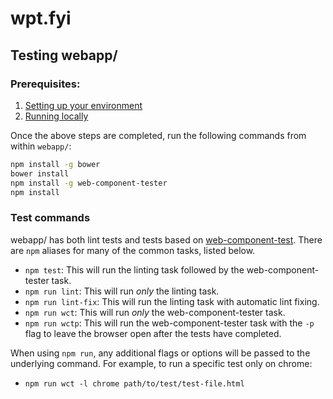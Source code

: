 # wpt.fyi

## Testing webapp/

### Prerequisites:

1. [Setting up your environment](https://github.com/web-platform-tests/wpt.fyi#setting-up-your-environment)
2. [Running locally](https://github.com/web-platform-tests/wpt.fyi#running-locally)

Once the above steps are completed, run the following commands from within `webapp/`:

```sh
npm install -g bower
bower install
npm install -g web-component-tester
npm install
```

### Test commands

webapp/ has both lint tests and tests based on
[web-component-test](https://www.npmjs.com/package/web-component-tester). There
are `npm` aliases for many of the common tasks, listed below.

- `npm test`: This will run the linting task followed by the web-component-tester task.
- `npm run lint`: This will run _only_ the linting task.
- `npm run lint-fix`: This will run the linting task with automatic lint fixing.
- `npm run wct`: This will run _only_ the web-component-tester task.
- `npm run wctp`: This will run the web-component-tester task with the `-p` flag
  to leave the browser open after the tests have completed.

When using `npm run`, any additional flags or options will be passed to the
underlying command. For example, to run a specific test only on chrome:

- `npm run wct -l chrome path/to/test/test-file.html`
